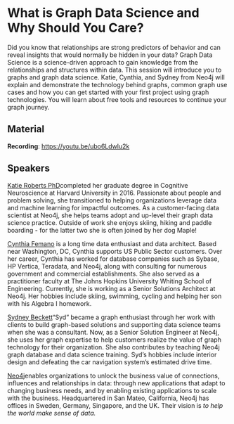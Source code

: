 # What is Graph Data Science and Why Should You Care?


Did you know that relationships are strong predictors of behavior and can reveal insights that would normally be hidden in your data? Graph Data Science is a science-driven approach to gain knowledge from the relationships and structures within data.
This session will introduce you to graphs and graph data science. Katie, Cynthia, and Sydney from Neo4j will explain and demonstrate the technology behind graphs, common graph use cases and how you can get started with your first project using graph technologies. You will learn about free tools and resources to continue your graph journey. 

## Material

**Recording**: https://youtu.be/ubo6Ldwlu2k

## Speakers 

[Katie Roberts PhD](https://www.linkedin.com/in/kbporter/)completed her graduate degree in Cognitive Neuroscience at Harvard University in 2016. Passionate about people and problem solving, she transitioned to helping organizations leverage data and machine learning for impactful outcomes. As a customer-facing data scientist at Neo4j, she helps teams adopt and up-level their graph data science practice. Outside of work she enjoys skiing, hiking and paddle boarding - for the latter two she is often joined by her dog Maple!

[Cynthia Femano](http://linkedin.com/in/cynthiafemano) is a long time data enthusiast and data architect. Based near Washington, DC, Cynthia supports US Public Sector customers. Over her career, Cynthia has worked for database companies such as Sybase, HP Vertica, Teradata, and Neo4j, along with consulting for numerous government and commercial establishments. She also served as a practitioner faculty at The Johns Hopkins University Whiting School of Engineering. Currently, she is working as a Senior Solutions Architect at Neo4j. Her hobbies include skiing, swimming, cycling and helping her son with his Algebra I homework.

[Sydney Beckett](http://www.linkedin.com/in/sydney-beckett-15176968)“Syd” became a graph enthusiast through her work with clients to build graph-based solutions and supporting data science teams when she was a consultant. Now, as a Senior Solution Engineer at Neo4j, she uses her graph expertise to help customers realize the value of graph technology for their organization. She also contributes by teaching Neo4j graph database and data science training. Syd’s hobbies include interior design and defeating the car navigation system’s estimated drive time.

[Neo4j](https://www.linkedin.com/company/neo4j/)enables organizations to unlock the business value of connections, influences and relationships in data: through new applications that adapt to changing business needs, and by enabling existing applications to scale with the business. Headquartered in San Mateo, California, Neo4j has offices in Sweden, Germany, Singapore, and the UK. Their vision is *to help the world make sense of data.*

